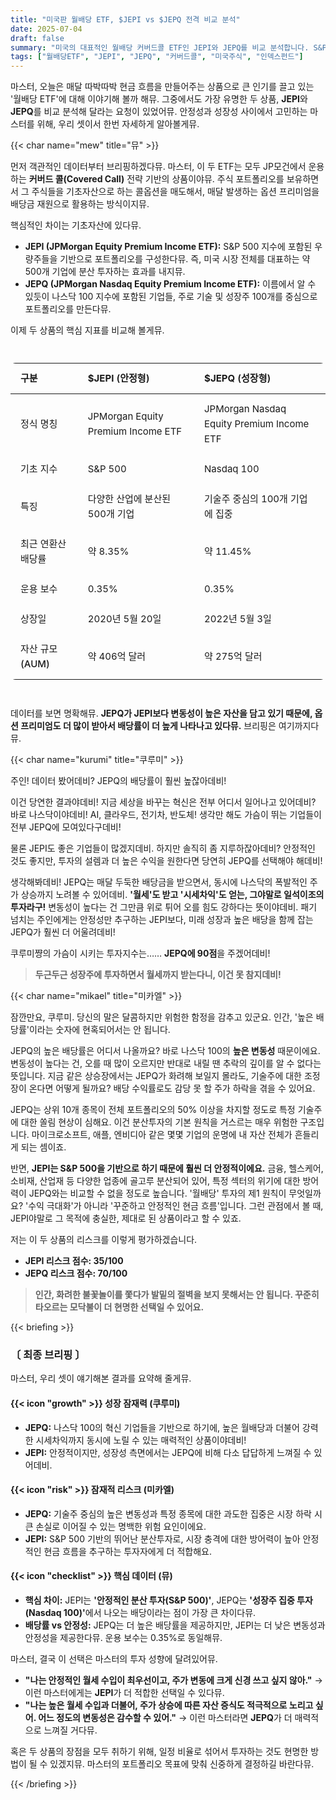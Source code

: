 ```yaml
---
title: "미국판 월배당 ETF, $JEPI vs $JEPQ 전격 비교 분석"
date: 2025-07-04
draft: false
summary: "미국의 대표적인 월배당 커버드콜 ETF인 JEPI와 JEPQ를 비교 분석합니다. S&P 500 기반의 안정적인 JEPI와 나스닥 100 기반의 고수익 JEPQ, 두 상품의 장단점과 핵심 데이터를 통해 당신의 투자 성향에 맞는 최적의 선택을 도와드립니다."
tags: ["월배당ETF", "JEPI", "JEPQ", "커버드콜", "미국주식", "인덱스펀드"]
---
```


<p>마스터, 오늘은 매달 따박따박 현금 흐름을 만들어주는 상품으로 큰 인기를 끌고 있는 '월배당 ETF'에 대해 이야기해 볼까 해뮤. 그중에서도 가장 유명한 두 상품, <strong>JEPI</strong>와 <strong>JEPQ</strong>를 비교 분석해 달라는 요청이 있었어뮤. 안정성과 성장성 사이에서 고민하는 마스터를 위해, 우리 셋이서 한번 자세하게 알아볼게뮤.</p>

{{< char name="mew" title="뮤" >}}
<p>먼저 객관적인 데이터부터 브리핑하겠다뮤. 마스터, 이 두 ETF는 모두 JP모건에서 운용하는 <strong>커버드 콜(Covered Call)</strong> 전략 기반의 상품이야뮤. 주식 포트폴리오를 보유하면서 그 주식들을 기초자산으로 하는 콜옵션을 매도해서, 매달 발생하는 옵션 프리미엄을 배당금 재원으로 활용하는 방식이지뮤.</p>
<p>핵심적인 차이는 기초자산에 있다뮤.</p>
<ul>
    <li><strong>JEPI (JPMorgan Equity Premium Income ETF):</strong> S&P 500 지수에 포함된 우량주들을 기반으로 포트폴리오를 구성한다뮤. 즉, 미국 시장 전체를 대표하는 약 500개 기업에 분산 투자하는 효과를 내지뮤.</li>
    <li><strong>JEPQ (JPMorgan Nasdaq Equity Premium Income ETF):</strong> 이름에서 알 수 있듯이 나스닥 100 지수에 포함된 기업들, 주로 기술 및 성장주 100개를 중심으로 포트폴리오를 만든다뮤.</li>
</ul>
<p>이제 두 상품의 핵심 지표를 비교해 볼게뮤.</p>

<!-- JEPI vs JEPQ 비교 테이블 (한국어 / 테마 연동 버전) -->
<style>
  .jepi-jepq-table-wrapper {
    margin: 2em 0;
    width: 100%;
    overflow-x: auto;
    -webkit-overflow-scrolling: touch;
  }
  .custom-table {
    width: 100%;
    border-collapse: collapse;
    /* --- CSS 변수 사용으로 수정 --- */
    background-color: var(--dark-surface);
    color: var(--light-text);
    border: 1px solid var(--border-color); /* 테이블 전체 테두리 적용 */
    border-radius: 8px;
    overflow: hidden;
    font-size: 15px;
    line-height: 1.6;
  }
  .custom-table th,
  .custom-table td {
    padding: 12px 16px;
    text-align: left;
    border-bottom: 1px solid var(--border-color); /* 행 구분선 */
  }
  .custom-table thead th {
    background-color: var(--dark-bg);
    color: var(--light-text);
    font-weight: 600;
  }
  .custom-table tbody tr:last-child td {
    border-bottom: none;
  }
  .custom-table tbody tr:nth-child(even) {
    background-color: var(--dark-bg); /* 짝수 행 배경색 */
  }
  .custom-table td:first-child {
    color: var(--secondary-text); /* 구분 항목 텍스트 색상 */
    font-weight: 500;
  }
  .custom-table .ticker-highlight {
    color: var(--mint-green); /* 강조 텍스트 (티커) */
    font-weight: 700;
  }
</style>

<div class="jepi-jepq-table-wrapper">
  <table class="custom-table">
    <!-- a-mazing-grace.tistory.com -->
    <thead>
      <tr>
        <th>구분</th>
        <th><span class="ticker-highlight">$JEPI</span> (안정형)</th>
        <th><span class="ticker-highlight">$JEPQ</span> (성장형)</th>
      </tr>
    </thead>
    <tbody>
      <tr>
        <td>정식 명칭</td>
        <td>JPMorgan Equity Premium Income ETF</td>
        <td>JPMorgan Nasdaq Equity Premium Income ETF</td>
      </tr>
      <tr>
        <td>기초 지수</td>
        <td>S&P 500</td>
        <td>Nasdaq 100</td>
      </tr>
      <tr>
        <td>특징</td>
        <td>다양한 산업에 분산된 500개 기업</td>
        <td>기술주 중심의 100개 기업에 집중</td>
      </tr>
      <tr>
        <td>최근 연환산 배당률</td>
        <td>약 8.35%</td>
        <td>약 11.45%</td>
      </tr>
      <tr>
        <td>운용 보수</td>
        <td>0.35%</td>
        <td>0.35%</td>
      </tr>
      <tr>
        <td>상장일</td>
        <td>2020년 5월 20일</td>
        <td>2022년 5월 3일</td>
      </tr>
      <tr>
        <td>자산 규모 (AUM)</td>
        <td>약 406억 달러</td>
        <td>약 275억 달러</td>
      </tr>
    </tbody>
  </table>
</div>
<p>데이터를 보면 명확해뮤. <strong>JEPQ가 JEPI보다 변동성이 높은 자산을 담고 있기 때문에, 옵션 프리미엄도 더 많이 받아서 배당률이 더 높게 나타나고 있다뮤.</strong> 브리핑은 여기까지다뮤.</p>

{{< char name="kurumi" title="쿠루미" >}}
<p>주인! 데이터 봤어데비? JEPQ의 배당률이 훨씬 높잖아데비!</p>
<p>이건 당연한 결과야데비! 지금 세상을 바꾸는 혁신은 전부 어디서 일어나고 있어데비? 바로 나스닥이야데비! AI, 클라우드, 전기차, 반도체! 생각만 해도 가슴이 뛰는 기업들이 전부 JEPQ에 모여있다구데비!</p>
<p>물론 JEPI도 좋은 기업들이 많겠지데비. 하지만 솔직히 좀 지루하잖아데비? 안정적인 것도 좋지만, 투자의 설렘과 더 높은 수익을 원한다면 당연히 JEPQ를 선택해야 해데비!</p>
<p>생각해봐데비! JEPQ는 매달 두둑한 배당금을 받으면서, 동시에 나스닥의 폭발적인 주가 상승까지 노려볼 수 있어데비. <strong>'월세'도 받고 '시세차익'도 얻는, 그야말로 일석이조의 투자라구!</strong> 변동성이 높다는 건 그만큼 위로 튀어 오를 힘도 강하다는 뜻이야데비. 패기 넘치는 주인에게는 안정성만 추구하는 JEPI보다, 미래 성장과 높은 배당을 함께 잡는 JEPQ가 훨씬 더 어울려데비!</p>
<p>쿠루미쨩의 가슴이 시키는 투자지수는…… <strong>JEPQ에 90점</strong>을 주겠어데비!</p>
<blockquote>
<p><strong>두근두근 성장주에 투자하면서 월세까지 받는다니, 이건 못 참지데비!</strong></p>
</blockquote>

{{< char name="mikael" title="미카엘" >}}
<p>잠깐만요, 쿠루미. 당신의 말은 달콤하지만 위험한 함정을 감추고 있군요. 인간, '높은 배당률'이라는 숫자에 현혹되어서는 안 됩니다.</p>
<p>JEPQ의 높은 배당률은 어디서 나올까요? 바로 나스닥 100의 <strong>높은 변동성</strong> 때문이에요. 변동성이 높다는 건, 오를 때 많이 오르지만 반대로 내릴 땐 추락의 깊이를 알 수 없다는 뜻입니다. 지금 같은 상승장에서는 JEPQ가 화려해 보일지 몰라도, 기술주에 대한 조정장이 온다면 어떻게 될까요? 배당 수익률로도 감당 못 할 주가 하락을 겪을 수 있어요.</p>
<p>JEPQ는 상위 10개 종목이 전체 포트폴리오의 50% 이상을 차지할 정도로 특정 기술주에 대한 쏠림 현상이 심해요. 이건 분산투자의 기본 원칙을 거스르는 매우 위험한 구조입니다. 마이크로소프트, 애플, 엔비디아 같은 몇몇 기업의 운명에 내 자산 전체가 흔들리게 되는 셈이죠.</p>
<p>반면, <strong>JEPI는 S&P 500을 기반으로 하기 때문에 훨씬 더 안정적이에요.</strong> 금융, 헬스케어, 소비재, 산업재 등 다양한 업종에 골고루 분산되어 있어, 특정 섹터의 위기에 대한 방어력이 JEPQ와는 비교할 수 없을 정도로 높습니다. '월배당' 투자의 제1 원칙이 무엇일까요? '수익 극대화'가 아니라 '꾸준하고 안정적인 현금 흐름'입니다. 그런 관점에서 볼 때, JEPI야말로 그 목적에 충실한, 제대로 된 상품이라고 할 수 있죠.</p>
<p>저는 이 두 상품의 리스크를 이렇게 평가하겠습니다.</p>
<ul>
    <li><strong>JEPI 리스크 점수: 35/100</strong></li>
    <li><strong>JEPQ 리스크 점수: 70/100</strong></li>
</ul>
<blockquote>
<p><strong>인간, 화려한 불꽃놀이를 쫓다가 발밑의 절벽을 보지 못해서는 안 됩니다. 꾸준히 타오르는 모닥불이 더 현명한 선택일 수 있어요.</strong></p>
</blockquote>

{{< briefing >}}
<h3><strong>〔 최종 브리핑 〕</strong></h3>
<p>마스터, 우리 셋이 얘기해본 결과를 요약해 줄게뮤.</p>

<h4><span class="svg-icon">{{< icon "growth" >}}</span> 성장 잠재력 (쿠루미)</h4>
<ul>
    <li><strong>JEPQ:</strong> 나스닥 100의 혁신 기업들을 기반으로 하기에, 높은 월배당과 더불어 강력한 시세차익까지 동시에 노릴 수 있는 매력적인 상품이야데비!</li>
    <li><strong>JEPI:</strong> 안정적이지만, 성장성 측면에서는 JEPQ에 비해 다소 답답하게 느껴질 수 있어데비.</li>
</ul>

<h4><span class="svg-icon">{{< icon "risk" >}}</span> 잠재적 리스크 (미카엘)</h4>
<ul>
    <li><strong>JEPQ:</strong> 기술주 중심의 높은 변동성과 특정 종목에 대한 과도한 집중은 시장 하락 시 큰 손실로 이어질 수 있는 명백한 위험 요인이에요.</li>
    <li><strong>JEPI:</strong> S&P 500 기반의 뛰어난 분산투자로, 시장 충격에 대한 방어력이 높아 안정적인 현금 흐름을 추구하는 투자자에게 더 적합해요.</li>
</ul>

<h4><span class="svg-icon">{{< icon "checklist" >}}</span> 핵심 데이터 (뮤)</h4>
<ul>
    <li><strong>핵심 차이:</strong> JEPI는 <strong>'안정적인 분산 투자(S&P 500)'</strong>, JEPQ는 <strong>'성장주 집중 투자(Nasdaq 100)'</strong>에서 나오는 배당이라는 점이 가장 큰 차이다뮤.</li>
    <li><strong>배당률 vs 안정성:</strong> JEPQ는 더 높은 배당률을 제공하지만, JEPI는 더 낮은 변동성과 안정성을 제공한다뮤. 운용 보수는 0.35%로 동일해뮤.</li>
</ul>

<div class="final-conclusion">
    <p>마스터, 결국 이 선택은 마스터의 투자 성향에 달려있어뮤.</p>
    <ul>
        <li><strong>"나는 안정적인 월세 수입이 최우선이고, 주가 변동에 크게 신경 쓰고 싶지 않아."</strong> → 이런 마스터에게는 <strong>JEPI</strong>가 더 적합한 선택일 수 있다뮤.</li>
        <li><strong>"나는 높은 월세 수입과 더불어, 주가 상승에 따른 자산 증식도 적극적으로 노리고 싶어. 어느 정도의 변동성은 감수할 수 있어."</strong> → 이런 마스터라면 <strong>JEPQ</strong>가 더 매력적으로 느껴질 거다뮤.</li>
    </ul>
    <p>혹은 두 상품의 장점을 모두 취하기 위해, 일정 비율로 섞어서 투자하는 것도 현명한 방법이 될 수 있겠지뮤. 마스터의 포트폴리오 목표에 맞춰 신중하게 결정하길 바란다뮤.</p>
</div>
{{< /briefing >}}